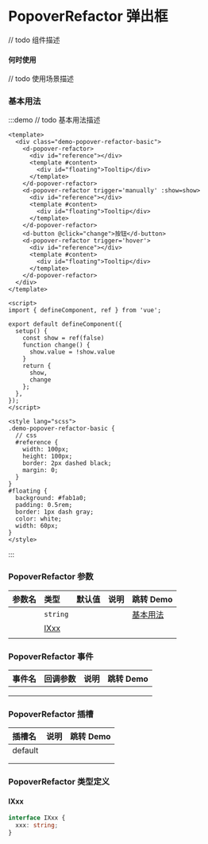 # PopoverRefactor 弹出框

// todo 组件描述

#### 何时使用

// todo 使用场景描述

### 基本用法

:::demo // todo 基本用法描述

```vue
<template>
  <div class="demo-popover-refactor-basic">
    <d-popover-refactor>
      <div id="reference"></div>
      <template #content>
        <div id="floating">Tooltip</div>
      </template>
    </d-popover-refactor>
    <d-popover-refactor trigger='manually' :show=show>
      <div id="reference"></div>
      <template #content>
        <div id="floating">Tooltip</div>
      </template>
    </d-popover-refactor>
    <d-button @click="change">按钮</d-button>
    <d-popover-refactor trigger='hover'>
      <div id="reference"></div>
      <template #content>
        <div id="floating">Tooltip</div>
      </template>
    </d-popover-refactor>
  </div>
</template>

<script>
import { defineComponent, ref } from 'vue';

export default defineComponent({
  setup() {
    const show = ref(false)
    function change() {
      show.value = !show.value
    }
    return {
      show,
      change
    };
  },
});
</script>

<style lang="scss">
.demo-popover-refactor-basic {
  // css
  #reference {
    width: 100px;
    height: 100px;
    border: 2px dashed black;
    margin: 0;
  }
}
#floating {
  background: #fab1a0;
  padding: 0.5rem;
  border: 1px dash gray;
  color: white;
  width: 60px;
}
</style>
```

:::

### PopoverRefactor 参数

| 参数名 | 类型          | 默认值 | 说明 | 跳转 Demo             |
| :----- | :------------ | :----- | :--- | :-------------------- |
|        | `string`      |        |      | [基本用法](#基本用法) |
|        | [IXxx](#ixxx) |        |      |                       |
|        |               |        |      |                       |

### PopoverRefactor 事件

| 事件名 | 回调参数 | 说明 | 跳转 Demo |
| :----- | :------- | :--- | :-------- |
|        |          |      |           |
|        |          |      |           |
|        |          |      |           |

### PopoverRefactor 插槽

| 插槽名  | 说明 | 跳转 Demo |
| :------ | :--- | :-------- |
| default |      |           |
|         |      |           |
|         |      |           |

### PopoverRefactor 类型定义

#### IXxx

```ts
interface IXxx {
  xxx: string;
}
```
